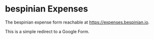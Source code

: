 # bespinian Expenses

The bespinian expense form reachable at <https://expenses.bespinian.io>.

This is a simple redirect to a Google Form.
